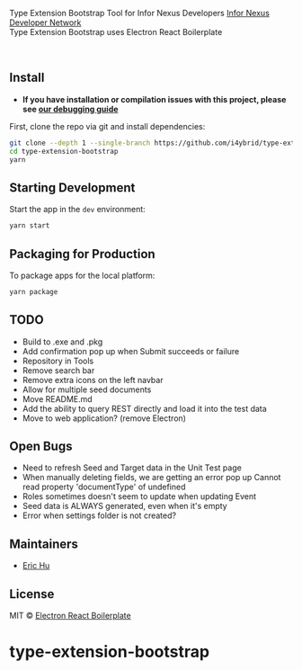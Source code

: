 <p>
  Type Extension Bootstrap Tool for Infor Nexus Developers
  <a href="https://developer.infornexus.com/">Infor Nexus Developer Network</a>
  <br/>
  Type Extension Bootstrap uses <ahref="https://github.com/electron-react-boilerplate/electron-react-boilerplate">Electron React Boilerplate</a>
</p>

<br>

## Install

- **If you have installation or compilation issues with this project, please see [our debugging guide](https://github.com/electron-react-boilerplate/electron-react-boilerplate/issues/400)**

First, clone the repo via git and install dependencies:

```bash
git clone --depth 1 --single-branch https://github.com/i4ybrid/type-extension-bootstrap.git type-extension-bootstrap
cd type-extension-bootstrap
yarn
```

## Starting Development

Start the app in the `dev` environment:

```bash
yarn start
```

## Packaging for Production

To package apps for the local platform:

```bash
yarn package
```

## TODO

- Build to .exe and .pkg
- Add confirmation pop up when Submit succeeds or failure
- Repository in Tools
- Remove search bar
- Remove extra icons on the left navbar
- Allow for multiple seed documents
- Move README.md
- Add the ability to query REST directly and load it into the test data
- Move to web application? (remove Electron)

## Open Bugs

- Need to refresh Seed and Target data in the Unit Test page
- When manually deleting fields, we are getting an error pop up Cannot read property 'documentType' of undefined
- Roles sometimes doesn't seem to update when updating Event
- Seed data is ALWAYS generated, even when it's empty
- Error when settings folder is not created?

## Maintainers

- [Eric Hu](https://github.com/i4ybrid)

## License

MIT © [Electron React Boilerplate](https://github.com/electron-react-boilerplate)

[github-actions-status]: https://github.com/electron-react-boilerplate/electron-react-boilerplate/workflows/Test/badge.svg
[github-actions-url]: https://github.com/electron-react-boilerplate/electron-react-boilerplate/actions
[github-tag-image]: https://img.shields.io/github/tag/electron-react-boilerplate/electron-react-boilerplate.svg?label=version
[github-tag-url]: https://github.com/electron-react-boilerplate/electron-react-boilerplate/releases/latest
[stackoverflow-img]: https://img.shields.io/badge/stackoverflow-electron_react_boilerplate-blue.svg
[stackoverflow-url]: https://stackoverflow.com/questions/tagged/electron-react-boilerplate
[david-image]: https://img.shields.io/david/electron-react-boilerplate/electron-react-boilerplate.svg
[david-url]: https://david-dm.org/electron-react-boilerplate/electron-react-boilerplate
[david-dev-image]: https://img.shields.io/david/dev/electron-react-boilerplate/electron-react-boilerplate.svg?label=devDependencies
[david-dev-url]: https://david-dm.org/electron-react-boilerplate/electron-react-boilerplate?type=dev
[good-first-issue-image]: https://img.shields.io/github/issues/electron-react-boilerplate/electron-react-boilerplate/good%20first%20issue.svg?label=good%20first%20issues
[good-first-issue-url]: https://github.com/electron-react-boilerplate/electron-react-boilerplate/issues?q=is%3Aopen+is%3Aissue+label%3A"good+first+issue"

# type-extension-bootstrap
